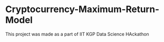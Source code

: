 # Cryptocurrency-Maximum-Return-Model
This project was made as a part of IIT KGP Data Science HAckathon
